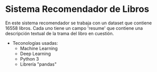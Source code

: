 # Sistema Recomendador de Libros
En este sistema recomendador se trabaja con un dataset que contiene 16558 libros. Cada uno tiene un campo 'resume' que contiene una descripción textual de la trama del libro en cuestión.
- Teconologías usadas:
  - Machine Learning
  - Deep Learning
  - Python 3 
  - Librería "pandas"
